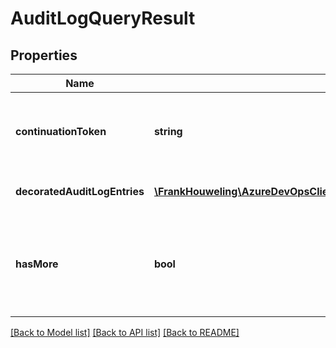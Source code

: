 # AuditLogQueryResult

## Properties
Name | Type | Description | Notes
------------ | ------------- | ------------- | -------------
**continuationToken** | **string** | The continuation token to pass to get the next set of results | [optional] 
**decoratedAuditLogEntries** | [**\FrankHouweling\AzureDevOpsClient\Audit\Model\DecoratedAuditLogEntry[]**](DecoratedAuditLogEntry.md) | The list of audit log entries | [optional] 
**hasMore** | **bool** | True when there are more matching results to be fetched, false otherwise. | [optional] 

[[Back to Model list]](../README.md#documentation-for-models) [[Back to API list]](../README.md#documentation-for-api-endpoints) [[Back to README]](../README.md)


